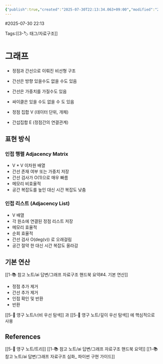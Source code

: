 ```yaml
---
{"publish":true,"created":"2025-07-30T22:13:34.063+09:00","modified":"2025-08-06T21:03:23.229+09:00","cssclasses":""}
---
```


#2025-07-30 22:13

Tags:[[3-🏷️ 태그/자료구조]]

# 그래프
- 정점과 간선으로 이뤄진 비선형 구조
- 간선은 방향 있을수도 없을 수도 있음
- 간선은 가중치를 가질수도 있음
- 싸이클은 있을 수도 없을 수 도 있음

- 정점 집합 V (데이터 단위, 개체)
- 간섭집합 E (정점간의 연결관계)

## 표현 방식
### 인접 행렬 Adjacency Matrix
- V * V 이차원 배열
- 간선 존재 여부 또는 가중치 저장
- 간선 검사가 O(1)으로 매우 빠름
- 메모리 비효율적
- 공간 복잡도를 높인 대신 시간 복잡도 낮춤
### 인접 리스트 (Adjacency List)
- V 배열
- 각 원소에 연결된 정점 리스트 저장
- 메모리 효율적
- 순회 효율적
- 간선 검사 O(deg(v)) 로 오래걸림
- 공간 절약 한 대신 시간 복잡도 올라감

## 기본 연산
[[1-📚 참고 노트/ai 답변/그래프 자료구조 핸드북 요약#4. 기본 연산]]
- 정점 추가 제거
- 간선 추가 제거
- 인접 확인 및 반환
- 반환

[[5-💎 영구 노트/너비 우선 탐색]] 과 [[5-💎 영구 노트/깊이 우선 탐색]] 에 핵심적으로 사용


## References
 [[5-💎 영구 노트/트리]]
 [[1-📚 참고 노트/ai 답변/그래프 자료구조 핸드북 요약]]
 [[1-📚 참고 노트/ai 답변/그래프 자료구조 심화_ 파이썬 구현 가이드]]
